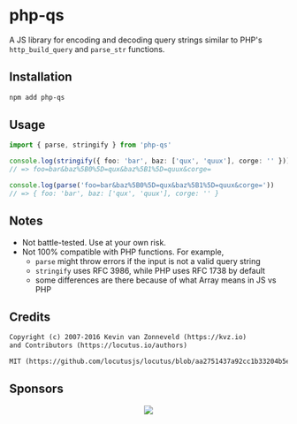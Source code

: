 # php-qs

A JS library for encoding and decoding query strings similar to PHP's `http_build_query` and `parse_str` functions.

## Installation

```sh
npm add php-qs
```

## Usage

```ts
import { parse, stringify } from 'php-qs'

console.log(stringify({ foo: 'bar', baz: ['qux', 'quux'], corge: '' }))
// => foo=bar&baz%5B0%5D=qux&baz%5B1%5D=quux&corge=

console.log(parse('foo=bar&baz%5B0%5D=qux&baz%5B1%5D=quux&corge='))
// => { foo: 'bar', baz: ['qux', 'quux'], corge: '' }
```

## Notes

- Not battle-tested. Use at your own risk.
- Not 100% compatible with PHP functions. For example,
  - `parse` might throw errors if the input is not a valid query string
  - `stringify` uses RFC 3986, while PHP uses RFC 1738 by default
  - some differences are there because of what Array means in JS vs PHP

## Credits

```txt
Copyright (c) 2007-2016 Kevin van Zonneveld (https://kvz.io)
and Contributors (https://locutus.io/authors)

MIT (https://github.com/locutusjs/locutus/blob/aa2751437a92cc1b33204b5e1252e8ef899206ad/LICENSE)
```

## Sponsors

<p align="center">
  <a href="https://cdn.jsdelivr.net/gh/brc-dd/static/sponsors.svg">
    <img src='https://cdn.jsdelivr.net/gh/brc-dd/static/sponsors.svg'/>
  </a>
</p>
